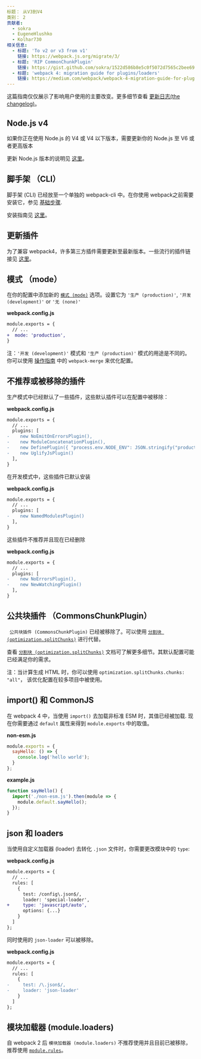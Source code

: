 ```yaml
---
标题： 从V3到V4
类别： 2
贡献者:
  - sokra
  - EugeneHlushko
  - Kolhar730
相关信息:
  - 标题: 'To v2 or v3 from v1'
    链接: https://webpack.js.org/migrate/3/
  - 标题: 'RIP CommonChunkPlugin'
    链接: https://gist.github.com/sokra/1522d586b8e5c0f5072d7565c2bee693
  - 标题: 'webpack 4: migration guide for plugins/loaders'
    链接: https://medium.com/webpack/webpack-4-migration-guide-for-plugins-loaders-20a79b927202
---
```


这篇指南仅仅展示了影响用户使用的主要改变。更多细节查看 [更新日志(the changelog)](ttps://github.com/webpack/webpack/releases)。


## Node.js v4

如果你正在使用 Node.js 的 V4 或 V4 以下版本，需要更新你的 Node.js 至 V6 或者更高版本

更新 Node.js 版本的说明见 [这里](https://stackoverflow.com/questions/10075990/upgrading-node-js-to-latest-version)。

## 脚手架 （CLI）

脚手架 (CLI) 已经放至一个单独的  webpack-cli 中。在你使用 webpack之前需要安装它，参见 [基础步骤](/guides/getting-started/#basic-setup).

安装指南见 [这里](/guides/installation)。


## 更新插件

为了兼容 webpack4，许多第三方插件需要更新至最新版本。一些流行的插件链接见 [这里](https://github.com/webpack-contrib/awesome-webpack#webpack-plugins)。


## 模式 （mode）

在你的配置中添加新的 [`模式 (mode)`](/configuration/mode/) 选项。设置它为 `'生产 (production)'`, `'开发 (development)'` or `'无 (none)'` 


__webpack.config.js__

``` diff
module.exports = {
  // ...
+  mode: 'production',
}
```

注：`'开发 (development)'` 模式和 `'生产 (production)'` 模式的用途是不同的。你可以使用 [操作指南](/guides/production/#setup) 中的 `webpack-merge` 来优化配置。

## 不推荐或被移除的插件

生产模式中已经默认了一些插件，这些默认插件可以在配置中被移除：

__webpack.config.js__

``` diff
module.exports = {
  // ...
  plugins: [
-    new NoEmitOnErrorsPlugin(),
-    new ModuleConcatenationPlugin(),
-    new DefinePlugin({ "process.env.NODE_ENV": JSON.stringify("production") })
-    new UglifyJsPlugin()
  ],
}
```

在开发模式中，这些插件已默认安装

__webpack.config.js__

``` diff
module.exports = {
  // ...
  plugins: [
-    new NamedModulesPlugin()
  ],
}
```

这些插件不推荐并且现在已经删除

__webpack.config.js__

``` diff
module.exports = {
  // ...
  plugins: [
-    new NoErrorsPlugin(),
-    new NewWatchingPlugin()
  ],
}
```


## 公共块插件 （CommonsChunkPlugin）

` 公共块插件 (CommonsChunkPlugin)` 已经被移除了。可以使用 [`分割块 (optimization.splitChunks)`](/configuration/optimization/#optimizationsplitchunks) 进行代替。

查看 [`分割块 (optimization.splitChunks)`](/configuration/optimization/#optimizationsplitchunks) 文档可了解更多细节。其默认配置可能已经满足你的需求。

注：当计算生成 HTML 时，你可以使用 `optimization.splitChunks.chunks: "all"`， 该优化配置在较多项目中被使用。

## import() 和 CommonJS

在 webpack 4 中，当使用 `import()` 去加载非标准 ESM 时，其值已经被加载. 现在你需要通过 `default` 属性来得到 `module.exports` 中的取值。

__non-esm.js__

``` javascript
module.exports = {
  sayHello: () => {
    console.log('hello world');
  }
};
```

__example.js__

``` javascript
function sayHello() {
  import('./non-esm.js').then(module => {
    module.default.sayHello();
  });
}
```

## json 和 loaders

当使用自定义加载器 (loader) 去转化 `.json` 文件时，你需要更改模块中的 `type`:

__webpack.config.js__

``` diff
module.exports = {
  // ...
  rules: [
    {
      test: /config\.json$/,
      loader: 'special-loader',
+     type: 'javascript/auto',
      options: {...}
    }
  ]
};
```

同时使用的 `json-loader` 可以被移除。

__webpack.config.js__

``` diff
module.exports = {
  // ...
  rules: [
    {
-     test: /\.json$/,
-     loader: 'json-loader'
    }
  ]
};
```

## 模块加载器 (module.loaders)

自 webpack 2 后 `模块加载器 (module.loaders)` 不推荐使用并且目前已被移除，推荐使用 [`module.rules`](/configuration/module/#rule)。

